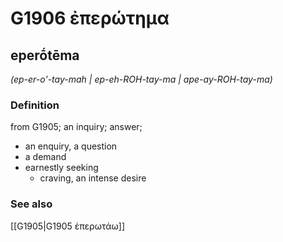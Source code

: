 # G1906 ἐπερώτημα

## eperṓtēma

_(ep-er-o'-tay-mah | ep-eh-ROH-tay-ma | ape-ay-ROH-tay-ma)_

### Definition

from G1905; an inquiry; answer; 

- an enquiry, a question
- a demand
- earnestly seeking
  - craving, an intense desire

### See also

[[G1905|G1905 ἐπερωτάω]]

